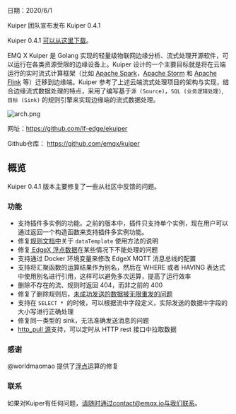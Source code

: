 

日期：2020/6/1

Kuiper 团队宣布发布 Kuiper 0.4.1

Kuiper 0.4.1 [可以从这里下载](https://github.com/emqx/kuiper/releases/tag/0.4.1)。

EMQ X Kuiper 是 Golang 实现的轻量级物联网边缘分析、流式处理开源软件，可以运行在各类资源受限的边缘设备上。Kuiper 设计的一个主要目标就是将在云端运行的实时流式计算框架（比如 [Apache Spark](https://spark.apache.org/)，[Apache Storm](https://storm.apache.org/) 和 [Apache Flink](https://flink.apache.org/) 等）迁移到边缘端。Kuiper 参考了上述云端流式处理项目的架构与实现，结合边缘流式数据处理的特点，采用了编写基于`源 (Source)`，`SQL (业务逻辑处理)`, `目标 (Sink)` 的规则引擎来实现边缘端的流式数据处理。

![arch.png](https://static.emqx.net/images/60dc5411db7c365da28ec255dcd67b98.png)

网址：https://github.com/lf-edge/ekuiper

Github仓库： https://github.com/emqx/kuiper

## 概览

Kuiper 0.4.1 版本主要修复了一些从社区中反馈的问题。

### 功能

- 支持插件多实例的功能。之前的版本中，插件只支持单个实例，现在用户可以通过返回一个构造函数来支持插件多实例功能。
- 修复[规则文档中](https://github.com/emqx/kuiper/blob/master/docs/en_US/rules/overview.md)关于 `dataTemplate` 使用方法的说明
- 修复[ EdgeX 浮点数据](https://github.com/emqx/kuiper/issues/272)在某些情况下不能处理的问题
- 支持通过 Docker 环境变量来修改 EdgeX MQTT 消息总线的配置
- 支持将汇聚函数的运算结果作为别名，然后在 WHERE 或者 HAVING 表达式中使用别名进行引用，这样可以避免多次运算，提高了运行效率
- 删除不存在的流、规则时返回 404，而非之前的 400
- 修复了删除规则后，[未成功发送的数据被无限重发的问题](https://github.com/emqx/kuiper/issues/266)
- 支持在 `SELECT * `的时候，可以根据流中字段定义，实际发送的数据中字段的大小写进行正确处理
- 修复同一类型的 sink，无法准确发送消息的问题
- [http_pull 源](https://github.com/emqx/kuiper/blob/develop/docs/zh_CN/rules/sources/http_pull.md)支持，可以定时从 HTTP rest 接口中拉取数据

### 感谢

@worldmaomao 提供了[浮点](https://github.com/emqx/kuiper/issues/272)运算的修复

### 联系

如果对Kuiper有任何问题，请随时通过contact@emqx.io与我们联系。